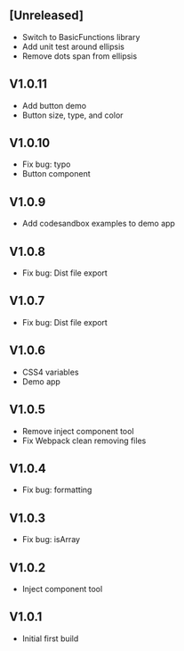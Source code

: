## [Unreleased]
- Switch to BasicFunctions library
- Add unit test around ellipsis
- Remove dots span from ellipsis

## V1.0.11
- Add button demo
- Button size, type, and color

## V1.0.10
- Fix bug: typo
- Button component

## V1.0.9
- Add codesandbox examples to demo app

## V1.0.8
- Fix bug: Dist file export

## V1.0.7
- Fix bug: Dist file export

## V1.0.6
- CSS4 variables
- Demo app

## V1.0.5
- Remove inject component tool
- Fix Webpack clean removing files

## V1.0.4
- Fix bug: formatting

## V1.0.3
- Fix bug: isArray

## V1.0.2
- Inject component tool

## V1.0.1
- Initial first build